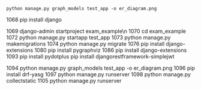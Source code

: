 

```
python manage.py graph_models test_app -o er_diagram.png
```

 1068  pip install django

 1069  django-admin startproject exam_example\n
 1070  cd exam_example
 1072  python manage.py startapp test_app
 1073  python manage.py makemigrations
 1074  python manage.py migrate
 1076  pip install django-extensions
 1080  pip install pygraphviz
 1086  pip install django-extensions
 1093  pip install pydotplus
pip install djangorestframework-simplejwt

 1094  python manage.py graph_models test_app -o er_diagram.png
 1096  pip install drf-yasg
 1097  python manage.py runserver
 1098  python manage.py collectstatic
 1105  python manage.py runserver

